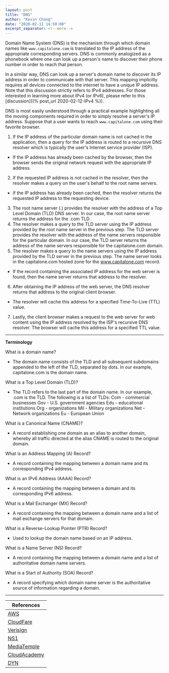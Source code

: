 ```yaml
---
layout: post
title: "DNS"
author: "Kevin Chang"
date: "2020-02-11 14:50:00"
excerpt_separator: <!--more-->
---
```


Domain Name System (DNS) is the mechanism through which domain names like `www.capitalone.com` is translated to the IP address of the appropriate corresponding servers. DNS is commonly analogized as a phonebook where one can look up a person's name to discover their phone number in order to reach that person.
<!--more-->

In a similar way, DNS can look up a server's domain name to discover its IP address in order to communicate with that server. This mapping implicitly requires all devices connected to the internet to have a unique IP address. Note that this discussion strictly refers to IPv4 addresses. For those interested in learning more about IPv4 (or IPv6), please refer to this [discussion]({% post_url 2020-02-12-IPv4 %}).

DNS is most easily understood through a practical example highlighting all the moving components required in order to simply resolve a server's IP address. Suppose that a user wants to reach `www.capitalone.com` using their favorite browser.

1. If the IP address of the particular domain name is not cached in the application, then a query for the IP address is routed to a recursive DNS resolver which is typically the user's Internet service provider (ISP).
 - If the IP address has already been cached by the browser, then the browser sends the original network request with the appropriate IP address.
2. If the requested IP address is not cached in the resolver, then the resolver makes a query on the user's behalf to the root name servers. 
 - If the IP address has already been cached, then the resolver returns the requested IP address to the requesting device.
3. The root name server (.) provides the resolver with the address of a Top Level Domain (TLD) DNS server. In our case, the root name server returns the address for the .com TLD.
4. The resolver makes a query to the TLD server using the IP address provided by the root name server in the previous step. The TLD server provides the resolver with the address of the name servers responsible for the particular domain. In our case, the TLD server returns the address of the name servers responsible for the capitalone.com domain.
5. The resolver makes a query to the name servers using the IP address provided by the TLD server in the previous step. The name server looks in the capitalone.com hosted zone for the www.capitalone.com record.
 - If the record containing the associated IP address for the web server is found, then the name server returns that address to the resolver.
6. After obtaining the IP address of the web server, the DNS resolver returns that address to the original client browser.
 - The resolver will cache this address for a specified Time-To-Live (TTL) value.
7. Lastly, the client browser makes a request to the web server for web content using the IP address resolved by the ISP's recursive DNS resolver.
The browser will cache this address for a specified TTL value.

---

**Terminology**

What is a domain name?
 - The domain name consists of the TLD and all subsequent subdomains appended to the left of the TLD, separated by dots. In our example, capitalone.com is the domain name.

What is a Top Level Domain (TLD)?
 - The TLD refers to the last part of the domain name. In our example, .com is the TLD. The following is a list of TLDs:
Com - commercial businesses
Gov - U.S. government agencies
Edu - educational institutions
Org - organizations
Mil - Military organizations
Net - Network organizations
Eu - European Union

What is a Canonical Name (CNAME)?
 - A record establishing one domain as an alias to another domain, whereby all traffic directed at the alias CNAME is routed to the original domain.

What is an Address Mapping (A) Record?
 - A record containing the mapping between a domain name and its corresponding IPv4 address.

What is an IPv6 Address (AAAA) Record?
 - A record containing the mapping between a domain and its corresponding IPv6 address.

What is a Mail Exchanger (MX) Record?
 - A record containing the mapping between a domain name and a list of mail exchange servers for that domain. 

What is a Reverse-Lookup Pointer (PTR) Record?
 - Used to lookup the domain name based on an IP address.

What is a Name Server (NS) Record?
 - A record containing the mapping between a domain name and a list of authoritative domain name servers.

What is a Start of Authority (SOA) Record?
 - A record specifying which domain name server is the authoritative source of information regarding a domain.

---

|References|
|---|
|[AWS](https://aws.amazon.com/route53/what-is-dns/)|
|[CloudFare](https://www.cloudflare.com/learning/dns/what-is-dns/)|
|[Verisign](https://www.verisign.com/en_US/website-presence/online/how-dns-works/index.xhtml)|
|[NS1](https://ns1.com/resources/what-is-dns)|
|[MediaTemple](https://mediatemple.net/community/products/dv/204403924/dns-explained)|
|[CloudAcademy](https://cloudacademy.com/blog/how-dns-works/)|
|[DYN](https://dyn.com/blog/dns-why-its-important-how-it-works/)|
